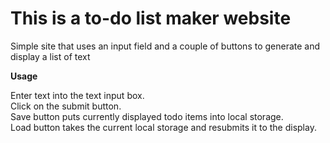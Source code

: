 # This is a to-do list maker website

Simple site that uses an input field and a couple of buttons to generate and display a list of text

**Usage**

Enter text into the text input box.\
Click on the submit button.\
Save button puts currently displayed todo items into local storage.\
Load button takes the current local storage and resubmits it to the display.
